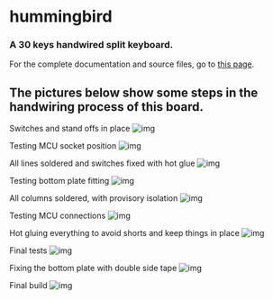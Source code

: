 # hummingbird
### A 30 keys handwired split keyboard.

For the complete documentation and source files, go to [this page](../src/qmk/keyboards/handwired/rafaelromao/hummingbird).

## The pictures below show some steps in the handwiring process of this board.

Switches and stand offs in place
![img](../img/hummingbird/0.jpeg)

Testing MCU socket position
![img](../img/hummingbird/1.jpeg)

All lines soldered and switches fixed with hot glue
![img](../img/hummingbird/2.jpeg)

Testing bottom plate fitting
![img](../img/hummingbird/3.jpeg)

All columns soldered, with provisory isolation
![img](../img/hummingbird/4.jpeg)

Testing MCU connections
![img](../img/hummingbird/5.jpeg)

Hot gluing everything to avoid shorts and keep things in place
![img](../img/hummingbird/6.jpeg)

Final tests
![img](../img/hummingbird/7.jpeg)

Fixing the bottom plate with double side tape
![img](../img/hummingbird/8.jpeg)

Final build
![img](../img/hummingbird/9.jpeg)